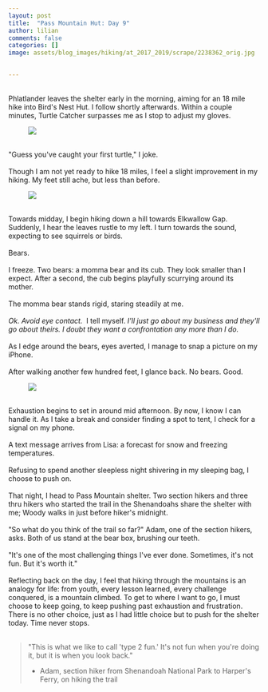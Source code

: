 ```yaml
---
layout: post  
title:  "Pass Mountain Hut: Day 9"  
author: lilian  
comments: false  
categories: []  
image: assets/blog_images/hiking/at_2017_2019/scrape/2238362_orig.jpg 
                  

---
```

<br>Phlatlander leaves the shelter early in the morning, aiming for an 18 mile hike into Bird's Nest Hut. I follow shortly afterwards. Within a couple minutes, Turtle Catcher surpasses me as I stop to adjust my gloves. <br>

<figure><img src="{{site.baseurl}}/assets/blog_images/hiking/at_2017_2019/scrape/2238362_orig.jpg" ></figure>

<br>"Guess you've caught your first turtle," I joke.<br><br>Though I am not yet ready to hike 18 miles, I feel a slight improvement in my hiking. My feet still ache, but less than before.

<figure><img src="{{site.baseurl}}/assets/blog_images/hiking/at_2017_2019/scrape/2588707_orig.jpg" ></figure>

<br>Towards midday, I begin hiking down a hill towards Elkwallow Gap. Suddenly, I hear the leaves rustle to my left. I turn towards the sound, expecting to see squirrels or birds.<br><br>Bears.<br><br>I freeze. Two bears: a momma bear and its cub. They look smaller than I expect. After a second, the cub begins playfully scurrying around its mother.<br><br>The momma bear stands rigid, staring steadily at me.<br><br><em>Ok. Avoid eye contact.&nbsp;</em> I tell myself. <em>I'll just go about my business and they'll go about theirs. I doubt they want a confrontation any more than I do.</em><br><br>As I edge around the bears, eyes averted, I manage to snap a picture on my iPhone.<br><br>After walking another few hundred feet, I glance back. No bears. Good. <br>

<figure><img src="{{site.baseurl}}/assets/blog_images/hiking/at_2017_2019/scrape/7495150_orig.jpg" ></figure>

<br>Exhaustion begins to set in around mid afternoon. By now, I know I can handle it. As I take a break and consider finding a spot to tent, I check for a signal on my phone.<br><br>A text message arrives from Lisa: a forecast for snow and freezing temperatures.<br><br>Refusing to spend another sleepless night shivering in my sleeping bag, I choose to push on.<br><br>That night, I head to Pass Mountain shelter. Two section hikers and three thru hikers who started the trail in the Shenandoahs share the shelter with me; Woody walks in just before hiker's midnight.<br><br>"So what do you think of the trail so far?" Adam, one of the section hikers, asks. Both of us stand at the bear box, brushing our teeth.<br><br>"It's one of the most challenging things I've ever done. Sometimes, it's not fun. But it's worth it."<br><br>Reflecting back on the day, I feel that hiking through the mountains is an analogy for life: from youth, every lesson learned, every challenge conquered, is a mountain climbed. To get to where I want to go, I must choose to keep going, to keep pushing past exhaustion and frustration. There is no other choice, just as I had little choice but to push for the shelter today. Time never stops.<br><br>

<blockquote>"This is what we like to call 'type 2 fun.' It's not fun when you're doing it, but it is when you look back."

- Adam, section hiker from Shenandoah National Park to Harper's Ferry, on hiking the trail</blockquote>